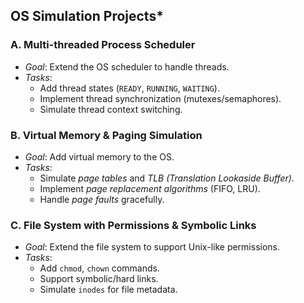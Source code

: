 ## OS Simulation Projects*  

### A. Multi-threaded Process Scheduler
- *Goal*: Extend the OS scheduler to handle threads.  
- *Tasks*:  
  - Add thread states (`READY`, `RUNNING`, `WAITING`).  
  - Implement thread synchronization (mutexes/semaphores).  
  - Simulate thread context switching.  

### B. Virtual Memory & Paging Simulation
- *Goal*: Add virtual memory to the OS.  
- *Tasks*:  
  - Simulate *page tables* and *TLB (Translation Lookaside Buffer)*.  
  - Implement *page replacement algorithms* (FIFO, LRU).  
  - Handle *page faults* gracefully.  

### C. File System with Permissions & Symbolic Links
- *Goal*: Extend the file system to support Unix-like permissions.  
- *Tasks*:  
  - Add `chmod`, `chown` commands.  
  - Support symbolic/hard links.  
  - Simulate `inodes` for file metadata.  

